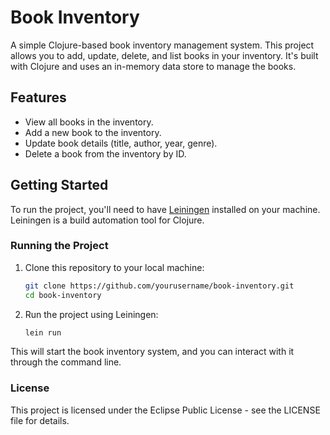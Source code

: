 # Book Inventory

A simple Clojure-based book inventory management system. This project allows you to add, update, delete, and list books in your inventory. It's built with Clojure and uses an in-memory data store to manage the books.

## Features

- View all books in the inventory.
- Add a new book to the inventory.
- Update book details (title, author, year, genre).
- Delete a book from the inventory by ID.

## Getting Started

To run the project, you'll need to have [Leiningen](https://leiningen.org/) installed on your machine. Leiningen is a build automation tool for Clojure.

### Running the Project

1. Clone this repository to your local machine:

   ```bash
   git clone https://github.com/yourusername/book-inventory.git
   cd book-inventory
   ```

2. Run the project using Leiningen:

   ```bash
   lein run
   ```

This will start the book inventory system, and you can interact with it through the command line.

### License
This project is licensed under the Eclipse Public License - see the LICENSE file for details.